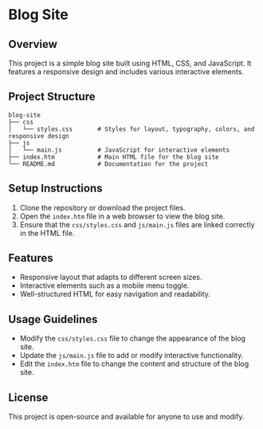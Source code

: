 # Blog Site

## Overview
This project is a simple blog site built using HTML, CSS, and JavaScript. It features a responsive design and includes various interactive elements.

## Project Structure
```
blog-site
├── css
│   └── styles.css       # Styles for layout, typography, colors, and responsive design
├── js
│   └── main.js          # JavaScript for interactive elements
├── index.htm            # Main HTML file for the blog site
└── README.md            # Documentation for the project
```

## Setup Instructions
1. Clone the repository or download the project files.
2. Open the `index.htm` file in a web browser to view the blog site.
3. Ensure that the `css/styles.css` and `js/main.js` files are linked correctly in the HTML file.

## Features
- Responsive layout that adapts to different screen sizes.
- Interactive elements such as a mobile menu toggle.
- Well-structured HTML for easy navigation and readability.

## Usage Guidelines
- Modify the `css/styles.css` file to change the appearance of the blog site.
- Update the `js/main.js` file to add or modify interactive functionality.
- Edit the `index.htm` file to change the content and structure of the blog site. 

## License
This project is open-source and available for anyone to use and modify.
